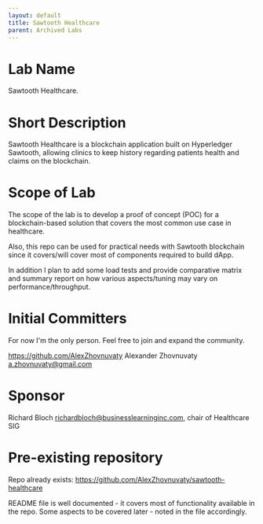 ```yaml
---
layout: default
title: Sawtooth Healthcare
parent: Archived Labs
---
```

# Lab Name
Sawtooth Healthcare.

# Short Description

Sawtooth Healthcare is a blockchain application built on Hyperledger Sawtooth, allowing clinics to keep history regarding patients health and claims on the blockchain.

# Scope of Lab

The scope of the lab is to develop a proof of concept (POC) for a blockchain-based solution that covers the most common use case in healthcare.

Also, this repo can be used for practical needs with Sawtooth blockchain since it covers/will cover most of components required to build dApp.

In addition I plan to add some load tests and provide comparative matrix and summary report on how various aspects/tuning may vary on performance/throughput.

# Initial Committers

For now I'm the only person. Feel free to join and expand the community.

https://github.com/AlexZhovnuvaty Alexander Zhovnuvaty <a.zhovnuvaty@gmail.com>

# Sponsor

Richard Bloch <richardbloch@businesslearninginc.com>, chair of Healthcare SIG

# Pre-existing repository

Repo already exists: https://github.com/AlexZhovnuvaty/sawtooth-healthcare

README file is well documented - it covers most of functionality available in the repo. Some aspects to be covered later - noted in the file accordingly.
